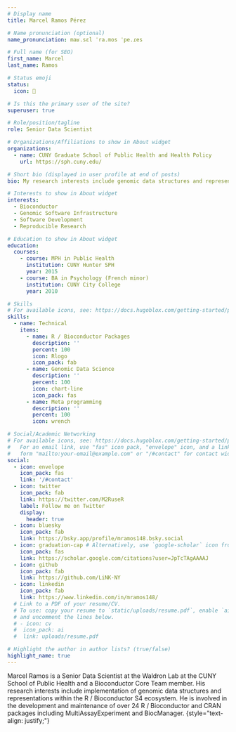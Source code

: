 ```yaml
---
# Display name
title: Marcel Ramos Pérez

# Name pronunciation (optional)
name_pronunciation: maʁ.sɛl ˈra.mos ˈpe.ɾes

# Full name (for SEO)
first_name: Marcel
last_name: Ramos

# Status emoji
status:
  icon: 🌴

# Is this the primary user of the site?
superuser: true

# Role/position/tagline
role: Senior Data Scientist

# Organizations/Affiliations to show in About widget
organizations:
  - name: CUNY Graduate School of Public Health and Health Policy
    url: https://sph.cuny.edu/

# Short bio (displayed in user profile at end of posts)
bio: My research interests include genomic data structures and representations in R / Bioconductor's S4 ecosystem.

# Interests to show in About widget
interests:
  - Bioconductor
  - Genomic Software Infrastructure
  - Software Development
  - Reproducible Research

# Education to show in About widget
education:
  courses:
    - course: MPH in Public Health
      institution: CUNY Hunter SPH
      year: 2015
    - course: BA in Psychology (French minor)
      institution: CUNY City College
      year: 2010

# Skills
# For available icons, see: https://docs.hugoblox.com/getting-started/page-builder/#icons
skills:
  - name: Technical
    items:
      - name: R / Bioconductor Packages
        description: ''
        percent: 100
        icon: Rlogo
        icon_pack: fab
      - name: Genomic Data Science
        description: ''
        percent: 100
        icon: chart-line
        icon_pack: fas
      - name: Meta programming
        description: ''
        percent: 100
        icon: wrench

# Social/Academic Networking
# For available icons, see: https://docs.hugoblox.com/getting-started/page-builder/#icons
#   For an email link, use "fas" icon pack, "envelope" icon, and a link in the
#   form "mailto:your-email@example.com" or "/#contact" for contact widget.
social:
  - icon: envelope
    icon_pack: fas
    link: '/#contact'
  - icon: twitter
    icon_pack: fab
    link: https://twitter.com/M2RuseR
    label: Follow me on Twitter
    display:
      header: true
  - icon: bluesky
    icon_pack: fab
    link: https://bsky.app/profile/mramos148.bsky.social
  - icon: graduation-cap # Alternatively, use `google-scholar` icon from `ai` icon pack
    icon_pack: fas
    link: https://scholar.google.com/citations?user=JpTcTAgAAAAJ
  - icon: github
    icon_pack: fab
    link: https://github.com/LiNK-NY
  - icon: linkedin
    icon_pack: fab
    link: https://www.linkedin.com/in/mramos148/
  # Link to a PDF of your resume/CV.
  # To use: copy your resume to `static/uploads/resume.pdf`, enable `ai` icons in `params.yaml`,
  # and uncomment the lines below.
  # - icon: cv
  #  icon_pack: ai
  #  link: uploads/resume.pdf

# Highlight the author in author lists? (true/false)
highlight_name: true
---
```


Marcel Ramos is a Senior Data Scientist at the Waldron Lab at the CUNY School of
Public Health and a Bioconductor Core Team member. His research interests
include implementation of genomic data structures and representations within the
R / Bioconductor S4 ecosystem. He is involved in the development and maintenance
of over 24 R / Bioconductor and CRAN packages including MultiAssayExperiment and
BiocManager.
{style="text-align: justify;"}
